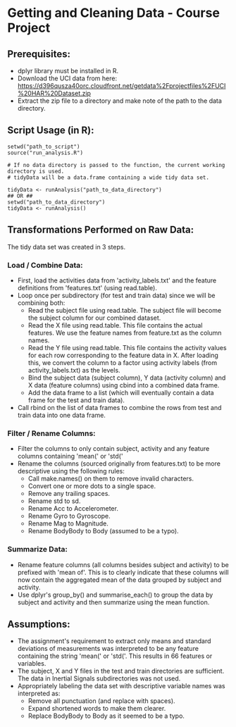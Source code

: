 # Getting and Cleaning Data - Course Project

## Prerequisites:
- dplyr library must be installed in R.
- Download the UCI data from here:
<https://d396qusza40orc.cloudfront.net/getdata%2Fprojectfiles%2FUCI%20HAR%20Dataset.zip>
- Extract the zip file to a directory and make note of the path to the data directory.

## Script Usage (in R):

```
setwd("path_to_script")
source("run_analysis.R")

# If no data directory is passed to the function, the current working directory is used.
# tidyData will be a data.frame containing a wide tidy data set.
 
tidyData <- runAnalysis("path_to_data_directory")
## OR ##
setwd("path_to_data_directory")
tidyData <- runAnalysis()
```

## Transformations Performed on Raw Data:

The tidy data set was created in 3 steps.

### Load / Combine Data:
- First, load the activities data from 'activity_labels.txt' and the feature definitions from 'features.txt' (using read.table).
- Loop once per subdirectory (for test and train data) since we will be combining both:
  - Read the subject file using read.table. The subject file will become the subject column for our combined dataset.
  - Read the X file using read.table.  This file contains the actual features.  We use the feature names from feature.txt as the column names.
  - Read the Y file using read.table.  This file contains the activity values for each row corresponding to the feature data in X. After loading this, we convert the column to a factor using activity labels (from activity_labels.txt) as the levels.
  - Bind the subject data (subject column), Y data (activity column) and X data (feature columns) using cbind into a combined data frame.
  - Add the data frame to a list (which will eventually contain a data frame for the test and train data).
- Call rbind on the list of data frames to combine the rows from test and train data into one data frame.

### Filter / Rename Columns:
 - Filter the columns to only contain subject, activity and any feature columns containing 'mean(' or 'std('
 - Rename the columns (sourced originally from features.txt) to be more descriptive using the following rules:
   - Call make.names() on them to remove invalid characters.
   - Convert one or more dots to a single space.
   - Remove any trailing spaces.
   - Rename std to sd.
   - Rename Acc to Accelerometer.
   - Rename Gyro to Gyroscope.
   - Rename Mag to Magnitude.
   - Rename BodyBody to Body (assumed to be a typo).

### Summarize Data:
- Rename feature columns (all columns besides subject and activity) to be prefixed with 'mean of'.  This is to clearly indicate that these columns will now contain the aggregated mean of the data grouped by subject and activity.
- Use dplyr's group_by() and summarise_each() to group the data by subject and activity and then summarize using the mean function.

## Assumptions:

- The assignment's requirement to extract only means and standard deviations of measurements was interpreted to be any feature containing the string 'mean(' or 'std('.  This results in 66 features or variables.
- The subject, X and Y files in the test and train directories are sufficient.  The data in Inertial Signals subdirectories was not used.
- Appropriately labeling the data set with descriptive variable names was interpreted as:
  - Remove all punctuation (and replace with spaces).
  - Expand shortened words to make them clearer.
  - Replace BodyBody to Body as it seemed to be a typo.
